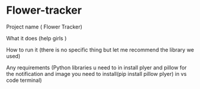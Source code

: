 # Flower-tracker
Project name ( Flower Tracker)

What it does (help girls )

How to run it (there is no specific thing but let me recommend the library we used)

Any requirements (Python libraries u need to in install plyer and pillow for the notification and image you need to install(pip install pillow plyer) in vs code terminal)
